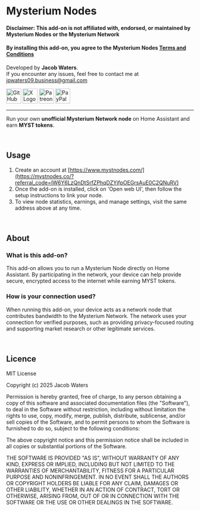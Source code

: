 # Mysterium Nodes

#### **Disclaimer:** This add-on is **not affiliated with, endorsed, or maintained** by Mysterium Nodes or the Mysterium Network
#### By installing this add-on, you agree to the Mysterium Nodes [Terms and Conditions](https://www.mystnodes.com/legal/terms-and-conditions)

Developed by **Jacob Waters**. \
If you encounter any issues, feel free to contact me at [jpwaters09.business@gmail.com](mailto:jpwaters09.business@gmail.com)


<a href="https://github.com/jpwaters09"><img src="https://img.shields.io/static/v1?message=GitHub&logo=github&label=&color=181717&logoColor=white&labelColor=&style=flat" height="40" alt="GitHub Logo"/></a>
<a href="https://x.com/jpwaters09"><img src="https://img.shields.io/static/v1?message=X&logo=x&label=&color=000000&logoColor=white&labelColor=&style=flat" height="40" alt="X Logo"/></a>
<a href="https://patreon.com/Jpwaters09"><img src="https://img.shields.io/static/v1?message=Patreon&logo=patreon&label=&color=F96854&logoColor=white&labelColor=&style=flat" height="40" alt="Patreon Logo"/></a>
<a href="https://paypal.me/JacobW120"><img src="https://img.shields.io/static/v1?message=PayPal&logo=paypal&label=&color=00457C&logoColor=white&labelColor=&style=flat" height="40" alt="PayPal Logo"/></a>

---

Run your own **unofficial Mysterium Network node** on Home Assistant and earn **MYST tokens**.

&nbsp;

## Usage
1. Create an account at [https://www.mystnodes.com/](https://mystnodes.co/?referral_code=IW6Y6LzQnDtSrfZPhqDZYjfpOEGrsAuE0C2QNuRV)
2. Once the add-on is installed, click on 'Open web UI', then follow the setup instructions to link your node.
3. To view node statistics, earnings, and manage settings, visit the same address above at any time.

&nbsp;

## About
### What is this add-on?
This add-on allows you to run a Mysterium Node directly on Home Assistant. By participating in the network, your device can help provide secure, encrypted access to the internet while earning MYST tokens.

### How is your connection used?
When running this add-on, your device acts as a network node that contributes bandwidth to the Mysterium Network. The network uses your connection for verified purposes, such as providing privacy-focused routing and supporting market research or other legitimate services.

&nbsp;

## Licence
MIT License

Copyright (c) 2025 Jacob Waters

Permission is hereby granted, free of charge, to any person obtaining a copy
of this software and associated documentation files (the "Software"), to deal
in the Software without restriction, including without limitation the rights
to use, copy, modify, merge, publish, distribute, sublicense, and/or sell
copies of the Software, and to permit persons to whom the Software is
furnished to do so, subject to the following conditions:

The above copyright notice and this permission notice shall be included in all
copies or substantial portions of the Software.

THE SOFTWARE IS PROVIDED "AS IS", WITHOUT WARRANTY OF ANY KIND, EXPRESS OR
IMPLIED, INCLUDING BUT NOT LIMITED TO THE WARRANTIES OF MERCHANTABILITY,
FITNESS FOR A PARTICULAR PURPOSE AND NONINFRINGEMENT. IN NO EVENT SHALL THE
AUTHORS OR COPYRIGHT HOLDERS BE LIABLE FOR ANY CLAIM, DAMAGES OR OTHER
LIABILITY, WHETHER IN AN ACTION OF CONTRACT, TORT OR OTHERWISE, ARISING FROM,
OUT OF OR IN CONNECTION WITH THE SOFTWARE OR THE USE OR OTHER DEALINGS IN THE
SOFTWARE.
